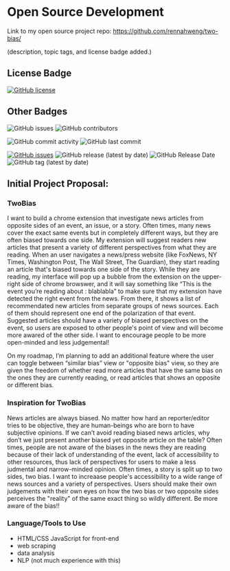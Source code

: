 # Open Source Development
Link to my open source project repo: https://github.com/rennahweng/two-bias/

(description, topic tags, and license badge added.)

## License Badge
[![GitHub license](https://img.shields.io/github/license/rennahweng/project-proposals-f2020)](https://github.com/rennahweng/project-proposals-f2020/blob/master/LICENSE)

## Other Badges
![GitHub issues](https://img.shields.io/badge/open%20source-HELP--WANTED-red)
![GitHub contributors](https://img.shields.io/github/contributors/rennahweng/project-proposals-f2020)

![GitHub commit activity](https://img.shields.io/github/commit-activity/m/rennahweng/project-proposals-f2020)
![GitHub last commit](https://img.shields.io/github/last-commit/rennahweng/project-proposals-f2020?color=blueviolet)

[![GitHub issues](https://img.shields.io/github/issues/rennahweng/project-proposals-f2020?color=red)](https://github.com/rennahweng/project-proposals-f2020/issues)
![GitHub release (latest by date)](https://img.shields.io/github/v/release/rennahweng/project-proposals-f2020?color=orange)
![GitHub Release Date](https://img.shields.io/github/release-date/rennahweng/project-proposals-f2020?color=ff69b4)
![GitHub tag (latest by date)](https://img.shields.io/github/v/tag/rennahweng/project-proposals-f2020?color=9cf)


## Initial Project Proposal:
### **TwoBias**
I want to build a chrome extension that investigate news articles from opposite sides of an event, an issue, or a story. Often times, many news cover the exact same events but in completely different ways, but they are often biased towards one side. My extension will suggest readers new articles that present a variety of different perspectives from what they are reading. When an user navigates a news/press website (like FoxNews, NY Times, Washington Post, The Wall Street, The Guardian), they start reading an article that's biased towards one side of the story. While they are reading, my interface will pop up a bubble from the extension on the upper-right side of chrome browswer, and it will say something like “This is the event you’re reading about : blablabla” to make sure that my extension have detected the right event from the news. From there, it shows a list of recommendated new articles from separate groups of news sources. Each of them should represent one end of the polarization of that event. Suggested articles should have a variety of biased perspectives on the event, so users are exposed to other people's point of view and will become more awared of the other side. I want to encourage people to be more open-minded and less judgemental!

On my roadmap, I’m planning to add an additional feature where the user can toggle between “similar bias” view or "opposite bias" view, so they are given the freedom of whether read more articles that have the same bias on the ones they are currently reading, or read articles that shows an opposite or different bias.

### Inspiration for TwoBias
News articles are always biased. No matter how hard an reporter/editor tries to be objective, they are human-beings who are born to have subjective opinions. If we can’t avoid reading biased news articles, why don’t we just present another biased yet opposite article on the table? Often times, people are not aware of the biases in the news they are reading because of their lack of understanding of the event, lack of accessibility to other resources, thus lack of perspectives for users to make a less judmental and narrow-minded opinion. Often times, a story is split up to two sides, two bias. I want to increaase people's accessibility to a wide range of news sources and a variety of perspectives. Users should make their own judgements with their own eyes on how the two bias or two opposite sides perceives the "reality" of the same exact thing so wildly different. Be more aware of the bias!!

### Language/Tools to Use
- HTML/CSS JavaScript for front-end
- web scraping
- data analysis
- NLP (not much experience with this)
